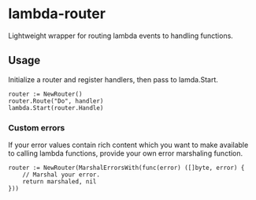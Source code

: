 # lambda-router
Lightweight wrapper for routing lambda events to handling functions.

## Usage
Initialize a router and register handlers, then pass to lamda.Start.
```
router := NewRouter()
router.Route("Do", handler)
lambda.Start(router.Handle)
```

### Custom errors
If your error values contain rich content which you want to make available to
calling lambda functions, provide your own error marshaling function.
```
router := NewRouter(MarshalErrorsWith(func(error) ([]byte, error) {
	// Marshal your error.
	return marshaled, nil
}))
```
